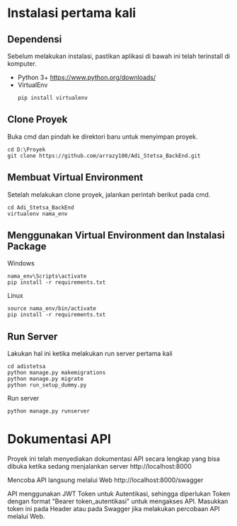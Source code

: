 # Instalasi pertama kali

## Dependensi
Sebelum melakukan instalasi, pastikan aplikasi di bawah ini telah terinstall di komputer.
* Python 3+ https://www.python.org/downloads/
* VirtualEnv
    ```
    pip install virtualenv
    ```

## Clone Proyek
Buka cmd dan pindah ke direktori baru untuk menyimpan proyek.
```
cd D:\Proyek
git clone https://github.com/arrazy100/Adi_Stetsa_BackEnd.git
```

## Membuat Virtual Environment
Setelah melakukan clone proyek, jalankan perintah berikut pada cmd.
```
cd Adi_Stetsa_BackEnd
virtualenv nama_env
```

## Menggunakan Virtual Environment dan Instalasi Package
Windows
```
nama_env\Scripts\activate
pip install -r requirements.txt
```
Linux
```
source nama_env/bin/activate
pip install -r requirements.txt
```

## Run Server
Lakukan hal ini ketika melakukan run server pertama kali
```
cd adistetsa
python manage.py makemigrations
python manage.py migrate
python run_setup_dummy.py
```
Run server
```
python manage.py runserver
```

# Dokumentasi API
Proyek ini telah menyediakan dokumentasi API secara lengkap yang bisa dibuka ketika sedang menjalankan server
http://localhost:8000

Mencoba API langsung melalui Web
http://localhost:8000/swagger

API menggunakan JWT Token untuk Autentikasi, sehingga diperlukan Token dengan format "Bearer token_autentikasi" untuk mengakses API. Masukkan token ini pada Header atau pada Swagger jika melakukan percobaan API melalui Web.
